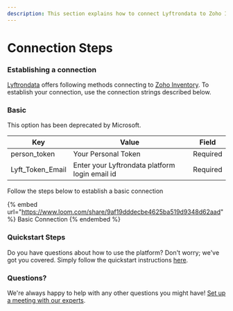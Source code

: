```yaml
---
description: This section explains how to connect Lyftrondata to Zoho Inventory.
---
```


# Connection Steps

### Establishing a connection

[Lyftrondata](https://www.lyftrondata.com) offers following methods connecting to [Zoho Inventory](https://www.lyftrondata.com/integration/business-analytics/zoho-inventory/). To establish your connection, use the connection strings described below.

### Basic

This option has been deprecated by Microsoft.

| Key                | Value                                          | Field    |
| ------------------ | ---------------------------------------------- | -------- |
| person\_token      | Your Personal Token                            | Required |
| Lyft\_Token\_Email | Enter your Lyftrondata platform login email id | Required |

Follow the steps below to establish a basic connection

{% embed url="https://www.loom.com/share/9af19dddecbe4625ba519d9348d62aad" %}
Basic Connection
{% endembed %}

### Quickstart Steps

Do you have questions about how to use the platform? Don't worry; we've got you covered. Simply follow the quickstart instructions [here](README.md).

### Questions? <a href="#questions" id="questions"></a>

We're always happy to help with any other questions you might have! [Set up a meeting with our experts](https://www.lyftrondata.com/book-a-meeting/).
